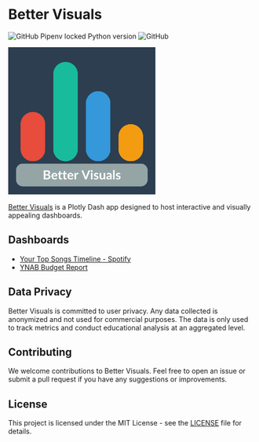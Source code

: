 # Better Visuals
![GitHub Pipenv locked Python version](https://img.shields.io/github/pipenv/locked/python-version/DoubleGremlin181/Better-Visuals)
![GitHub](https://img.shields.io/github/license/DoubleGremlin181/Better-Visuals?logo=MIT)

<img src="assets/logo.png" alt="Better Visuals Logo" width="300px">

[Better Visuals](https://better-visuals.kavishhukmani.me/) is a Plotly Dash app designed to host interactive and visually appealing dashboards.

## Dashboards
* [Your Top Songs Timeline - Spotify](https://better-visuals.kavishhukmani.me/top_100/)
* [YNAB Budget Report](https://better-visuals.kavishhukmani.me/ynab/)

## Data Privacy
Better Visuals is committed to user privacy. Any data collected is anonymized and not used for commercial purposes. The data is only used to track metrics and conduct educational analysis at an aggregated level.

## Contributing
We welcome contributions to Better Visuals. Feel free to open an issue or submit a pull request if you have any suggestions or improvements.

## License

This project is licensed under the MIT License - see the [LICENSE](LICENSE) file for details.
